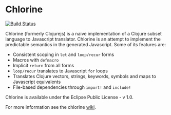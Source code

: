 # Chlorine

[![Build Status](https://api.travis-ci.org/chlorinejs/chlorine.png)](https://travis-ci.org/chlorinejs/chlorine)

Chlorine (formerly Clojurejs) is a naive implementation of a Clojure subset language to Javascript translator. Chlorine is an attempt to implement the predictable semantics in the generated Javascript. Some of its features are:

* Consistent scoping in ``let`` and ``loop/recur`` forms
* Macros with ``defmacro``
* Implicit ``return`` from all forms
* ``loop/recur`` translates to Javascript ``for`` loops
* Translates Clojure vectors, strings, keywords, symbols and maps to Javascript equivalents
* File-based dependencies through ``import!`` and ``include!``

Chlorine is available under the Eclipse Public License - v 1.0.

For more information see the chlorine [wiki](https://github.com/myguidingstar/chlorine/wiki).
